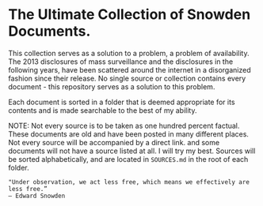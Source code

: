 # The Ultimate Collection of Snowden Documents.

This collection serves as a solution to a problem, a problem of availability. The 2013 disclosures of mass surveillance and the disclosures in the following years, have been scattered around the internet in a disorganized fashion since their release. No single source or collection contains every document - this repository serves as a solution to this problem.

Each document is sorted in a folder that is deemed appropriate for its contents and is made searchable to the best of my ability.


NOTE: Not every source is to be taken as one hundred percent factual. These documents are old and have been posted in many different places. Not every source will be accompanied by a direct link. and some documents will not have a source listed at all. I will try my best. Sources will be sorted alphabetically, and are located in `SOURCES.md` in the root of each folder.



```
"Under observation, we act less free, which means we effectively are less free.”
― Edward Snowden
``` 
